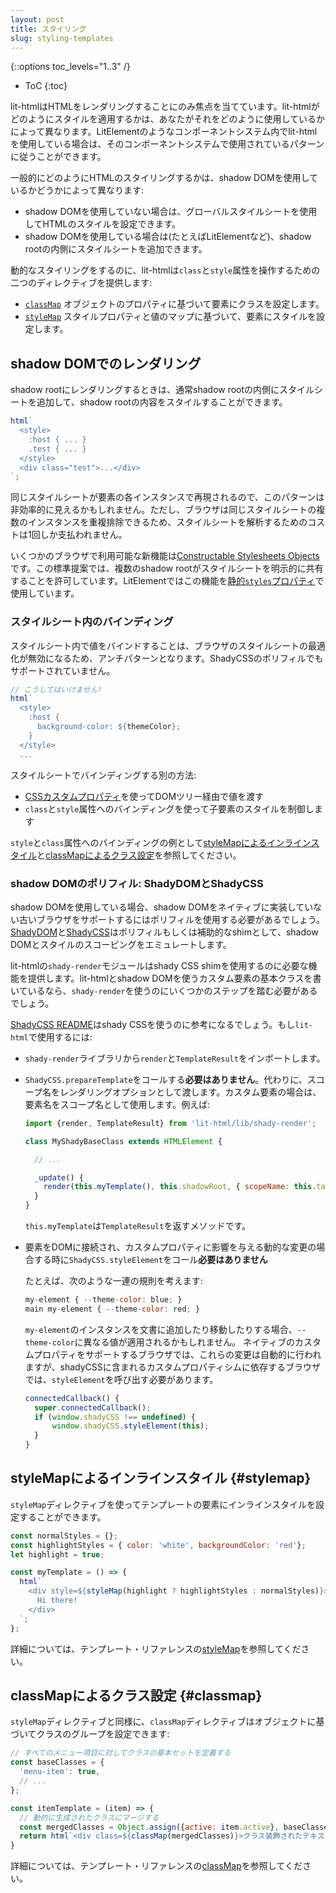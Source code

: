 ```yaml
---
layout: post
title: スタイリング
slug: styling-templates
---
```


{::options toc_levels="1..3" /}
* ToC
{:toc}

<!-- original:
lit-html focuses on one thing: rendering HTML. How you apply styles to the HTML lit-html creates depends on how you're using it—for example, if you're using lit-html inside a component system like LitElement, you can follow the patterns used by that component system.

In general, how you style HTML will depend on whether you're using shadow DOM:

*   If you aren't using shadow DOM, you can style HTML using global style sheets.
*   If you're using shadow DOM (for example, in LitElement), then you can add style sheets inside the shadow root.

To help with dynamic styling, lit-html provides two directives for manipulating an element's `class` and `style` attributes:

*   [`classMap`](template-reference#classmap) sets classes on an element based on the properties of an object.
*   [`styleMap`](template-reference#stylemap) sets the styles on an element based on a map of style properties and values.
-->

lit-htmlはHTMLをレンダリングすることにのみ焦点を当てています。lit-htmlがどのようにスタイルを適用するかは、あなたがそれをどのように使用しているかによって異なります。LitElementのようなコンポーネントシステム内でlit-htmlを使用している場合は、そのコンポーネントシステムで使用されているパターンに従うことができます。

一般的にどのようにHTMLのスタイリングするかは、shadow DOMを使用しているかどうかによって異なります:

*   shadow DOMを使用していない場合は、グローバルスタイルシートを使用してHTMLのスタイルを設定できます。
*   shadow DOMを使用している場合は(たとえばLitElementなど)、shadow rootの内側にスタイルシートを追加できます。

動的なスタイリングをするのに、lit-htmlは`class`と`style`属性を操作するための二つのディレクティブを提供します:

*   [`classMap`](template-reference#classmap) オブジェクトのプロパティに基づいて要素にクラスを設定します。
*   [`styleMap`](template-reference#stylemap) スタイルプロパティと値のマップに基づいて、要素にスタイルを設定します。

<!-- original:
## Rendering in shadow DOM

When rendering into a shadow root, you usually want to add a style sheet inside the shadow root to the template, to you can style the contents of the shadow root. 

```js
html`
  <style>
    :host { ... } 
    .test { ... }
  </style> 
  <div class="test">...</div> 
`;
```

This pattern may seem inefficient, since the same style sheet is reproduced in a each instance of an element. However, the browser can deduplicate multiple instances of the same style sheet, so the cost of parsing the style sheet is only paid once. 

A new feature available in some browsers is [Constructable Stylesheets Objects](https://wicg.github.io/construct-stylesheets/). This proposed standard allows multiple shadow roots to explicitly share style sheets. LitElement uses this feature in its [static `styles` property](https://lit-element.polymer-project.org/guide/styles#define-styles-in-a-static-styles-property). 
-->
## shadow DOMでのレンダリング

shadow rootにレンダリングするときは、通常shadow rootの内側にスタイルシートを追加して、shadow rootの内容をスタイルすることができます。

```js
html`
  <style>
    :host { ... } 
    .test { ... }
  </style> 
  <div class="test">...</div> 
`;
```

同じスタイルシートが要素の各インスタンスで再現されるので、このパターンは非効率的に見えるかもしれません。ただし、ブラウザは同じスタイルシートの複数のインスタンスを重複排除できるため、スタイルシートを解析するためのコストは1回しか支払われません。

いくつかのブラウザで利用可能な新機能は[Constructable Stylesheets Objects](https://wicg.github.io/construct-stylesheets/)です。この標準提案では、複数のshadow rootがスタイルシートを明示的に共有することを許可しています。LitElementではこの機能を[静的`styles`プロパティ](https://lit-element.polymer-project.org/guide/styles#define-styles-in-a-static-styles-property)で使用しています。

<!-- original:
### Bindings in style sheets 

Binding to values in the style sheet is an antipattern, because it defeats the browser's style sheet optimizations. It's also not supported by the ShadyCSS polyfill.

```js
// DON'T DO THIS
html`
  <style>
    :host {
      background-color: ${themeColor};
    }
  </style>
  ... 
```

Alternatives to using bindings in a style sheet:

*   Use [CSS custom properties](https://developer.mozilla.org/en-US/docs/Web/CSS/--*) to pass values down the tree.
*   Use bindings in the `class` and `style` attributes to control the styling of child elements.

See [Inline styles with styleMap](#stylemap) and [Setting classes with classMap](#classmap) for examples of binding to the `style` and `class` attributes.
-->
### スタイルシート内のバインディング

スタイルシート内で値をバインドすることは、ブラウザのスタイルシートの最適化が無効になるため、アンチパターンとなります。ShadyCSSのポリフィルでもサポートされていません。

```js
// こうしてはいけません!
html`
  <style>
    :host {
      background-color: ${themeColor};
    }
  </style>
  ... 
```

スタイルシートでバインディングする別の方法:

*   [CSSカスタムプロパティ](https://developer.mozilla.org/en-US/docs/Web/CSS/--*)を使ってDOMツリー経由で値を渡す
*   `class`と`style`属性へのバインディングを使って子要素のスタイルを制御します

`style`と`class`属性へのバインディングの例として[styleMapによるインラインスタイル](#stylemap)と[classMapによるクラス設定](#classmap)を参照してください。

<!-- original:
### Polyfilled shadow DOM: ShadyDOM and ShadyCSS

If you're using shadow DOM, you'll probably need to use polyfills to support older browsers that don't implement shadow DOM natively. [ShadyDOM](https://github.com/webcomponents/shadydom) and [ShadyCSS](https://github.com/webcomponents/shadycss) are polyfills, or shims, that emulate shadow DOM isolation and style scoping. 

The lit-html `shady-render` module provides necessary integration with the shady CSS shim. If you're writing your own custom element base class that uses lit-html and shadow DOM, you'll need to use `shady-render` and also take some steps on your own. 

The [ShadyCSS README](https://github.com/webcomponents/shadycss#usage) provides some directions for using shady CSS. When using it with `lit-html`:

*   Import `render` and `TemplateResult` from the `shady-render` library.
*   You **don't** need to call `ShadyCSS.prepareTemplate`.  Instead pass the scope name as a render option. For custom elements, use the element name as a scope name. For example:

    ```js
    import {render, TemplateResult} from 'lit-html/lib/shady-render';

    class MyShadyBaseClass extends HTMLElement {

      // ...

      _update() {
        render(this.myTemplate(), this.shadowRoot, { scopeName: this.tagName.toLowerCase() });
      } 
    }
    ```

    Where `this.myTemplate` is a method that returns a `TemplateResult`.

*   You **do** need to call `ShadyCSS.styleElement` when the element is connected to the DOM, and in case of any dynamic changes that might affect custom property values.

	For example, consider a set of rules like this: 
    ```js
    my-element { --theme-color: blue; }
	main my-element { --theme-color: red; }
    ```

	If you add an instance of `my-element` to a document, or move it, a different value of `--theme-color` may apply. On browsers with native custom property support, these changes will take place automatically, but on browsers that rely on the custom property shim included with shadyCSS, you'll need to call `styleElement`.

    ```js
    connectedCallback() {
      super.connectedCallback();
      if (window.shadyCSS !== undefined) {
          window.shadyCSS.styleElement(this);
      }
    }
    ```
-->
### shadow DOMのポリフィル: ShadyDOMとShadyCSS

shadow DOMを使用している場合、shadow DOMをネイティブに実装していない古いブラウザをサポートするにはポリフィルを使用する必要があるでしょう。[ShadyDOM](https://github.com/webcomponents/shadydom)と[ShadyCSS](https://github.com/webcomponents/shadycss)はポリフィルもしくは補助的なshimとして、shadow DOMとスタイルのスコーピングをエミュレートします。

lit-htmlの`shady-render`モジュールはshady CSS shimを使用するのに必要な機能を提供します。lit-htmlとshadow DOMを使うカスタム要素の基本クラスを書いているなら、`shady-render`を使うのにいくつかのステップを踏む必要があるでしょう。

[ShadyCSS README](https://github.com/webcomponents/shadycss#usage)はshady CSSを使うのに参考になるでしょう。もし`lit-html`で使用するには:

*   `shady-render`ライブラリから`render`と`TemplateResult`をインポートします。
*   `ShadyCSS.prepareTemplate`をコールする**必要はありません**。代わりに、スコープ名をレンダリングオプションとして渡します。カスタム要素の場合は、要素名をスコープ名として使用します。例えば:

    ```js
    import {render, TemplateResult} from 'lit-html/lib/shady-render';

    class MyShadyBaseClass extends HTMLElement {

      // ...

      _update() {
        render(this.myTemplate(), this.shadowRoot, { scopeName: this.tagName.toLowerCase() });
      } 
    }
    ```

    `this.myTemplate`は`TemplateResult`を返すメソッドです。

*   要素をDOMに接続され、カスタムプロパティに影響を与える動的な変更の場合する時に`ShadyCSS.styleElement`をコール**必要はありません**

	たとえば、次のような一連の規則を考えます: 
    ```js
    my-element { --theme-color: blue; }
    main my-element { --theme-color: red; }
    ```

	`my-element`のインスタンスを文書に追加したり移動したりする場合、`--theme-color`に異なる値が適用されるかもしれません。 ネイティブのカスタムプロパティをサポートするブラウザでは、これらの変更は自動的に行われますが、shadyCSSに含まれるカスタムプロパティシムに依存するブラウザでは、`styleElement`を呼び出す必要があります。

    ```js
    connectedCallback() {
      super.connectedCallback();
      if (window.shadyCSS !== undefined) {
          window.shadyCSS.styleElement(this);
      }
    }
    ```

<!-- original:
## Inline styles with styleMap {#stylemap}

You can use the `styleMap` directive to set inline styles on an element in the template.

```js
const normalStyles = {};
const highlightStyles = { color: 'white', backgroundColor: 'red'};
let highlight = true;

const myTemplate = () => {
  html`
    <div style=${styleMap(highlight ? highlightStyles : normalStyles)}>
      Hi there!
    </div>
  `;
};
```

More information: see See [styleMap](template-reference#stylemap) in the Template syntax reference.
-->
## styleMapによるインラインスタイル {#stylemap}

`styleMap`ディレクティブを使ってテンプレートの要素にインラインスタイルを設定することができます。

```js
const normalStyles = {};
const highlightStyles = { color: 'white', backgroundColor: 'red'};
let highlight = true;

const myTemplate = () => {
  html`
    <div style=${styleMap(highlight ? highlightStyles : normalStyles)}>
      Hi there!
    </div>
  `;
};
```

詳細については、テンプレート・リファレンスの[styleMap](template-reference#stylemap)を参照してください。

<!-- original:
## Setting classes with classMap {#classmap}

Like `styleMap`, the `classMap` directive lets you set a group of classes based on an object:

```js
// Define a base set of classes for all menu items
const baseClasses = { 
  'menu-item': true,
  // ...
};

const itemTemplate = (item) => {
  // Merge in dynamically-generated classes
  const mergedClasses = Object.assign({active: item.active}, baseClasses);
  return html`<div class=${classMap(mergedClasses)}>Classy text</div>`
}
```

More information: see [classMap](template-reference#classmap) in the Template syntax reference.
-->
## classMapによるクラス設定 {#classmap}

`styleMap`ディレクティブと同様に、`classMap`ディレクティブはオブジェクトに基づいてクラスのグループを設定できます:

```js
// すべてのメニュー項目に対してクラスの基本セットを定義する
const baseClasses = { 
  'menu-item': true,
  // ...
};

const itemTemplate = (item) => {
  // 動的に生成されたクラスにマージする
  const mergedClasses = Object.assign({active: item.active}, baseClasses);
  return html`<div class=${classMap(mergedClasses)}>クラス装飾されたテキスト</div>`
}
```

詳細については、テンプレート・リファレンスの[classMap](template-reference#classmap)を参照してください。
